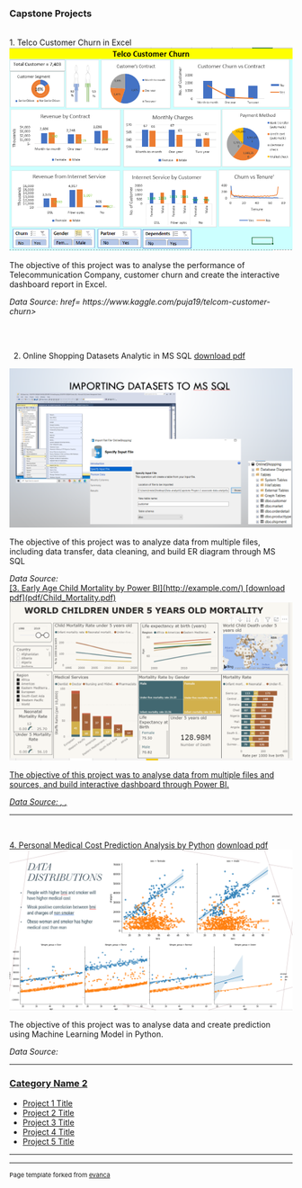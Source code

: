 ### Capstone Projects

<br>
1. Telco Customer Churn in Excel 

<img src="images/CP1_Excel.PNG?raw=true"/>
<p> The objective of this project was to analyse the performance of Telecommunication Company, customer churn and create the interactive dashboard report in Excel. </p>
<em> Data Source: href= https://www.kaggle.com/puja19/telcom-customer-churn> </em>

<br><br>

2. Online Shopping Datasets Analytic in MS SQL
[download pdf](pdf/OL_shop.pdf)
<img src="images/CP2_MS_SQL.PNG?raw=true"/>
<p> The objective of this project was to analyze data from multiple files, including data transfer, data cleaning, and build ER diagram through MS SQL </p>
<em> Data Source:<a href="https://www.kaggle.com/tanyadayanand/online-shopping"> </em>


<br>
[3. Early Age Child Mortality by Power BI](http://example.com/)
[download pdf](pdf/Child_Mortality.pdf)
<img src="images/CP3_P_BI.PNG?raw=true"/>
<p> The objective of this project was to analyse data from multiple files and sources, and build interactive dashboard through Power BI. </p>
<em> Data Source: <a href= "https://www.kaggle.com/utkarshxy/who  worldhealth-statistics-2020-complete">, <a href= "https://data.unicef.org/?s=children&is_v=1">, <a href= "https://ourworldindata.org/grapher/causes-of-death-in-children-under-5"> </em>

---
<br>

[4. Personal Medical Cost Prediction Analysis by Python](http://example.com/)
[download pdf](pdf/Medical_Cost.pdf)
<img src="images/CP4_Pytho.PNG?raw=true"/>
<p> The objective of this project was to analyse data and create prediction using Machine Learning Model in Python. </p>
<em> Data Source: <a href= "https://www.kaggle.com/mirichoi0218/insurance"> </em>



---
### Category Name 2

- [Project 1 Title](http://example.com/)
- [Project 2 Title](http://example.com/)
- [Project 3 Title](http://example.com/)
- [Project 4 Title](http://example.com/)
- [Project 5 Title](http://example.com/)

---




---
<p style="font-size:11px">Page template forked from <a href="https://github.com/evanca/quick-portfolio">evanca</a></p>
<!-- Remove above link if you don't want to attibute -->
